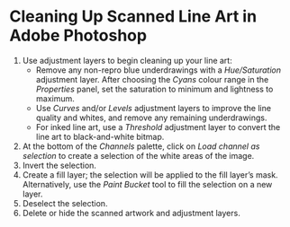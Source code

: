 <!---
# This file is distributed under the Creative Commons Attribution 4.0
# International License. To view a copy of this license, please visit
# <http://creativecommons.org/licenses/by/4.0/>.

collections:
  - 'adobe-creative-cloud'
  - 'notes'
git: '$Metadata$'
template: .templates/note.html.twig
--->

Cleaning Up Scanned Line Art in Adobe Photoshop
===============================================

1.  Use adjustment layers to begin cleaning up your line art:
    - Remove any non-repro blue underdrawings with a *Hue/Saturation*
      adjustment layer. After choosing the *Cyans* colour range in the
      *Properties* panel, set the saturation to minimum and lightness to
      maximum.
    - Use *Curves* and/or *Levels* adjustment layers to improve the line
      quality and whites, and remove any remaining underdrawings.
    - For inked line art, use a *Threshold* adjustment layer to convert
      the line art to black-and-white bitmap.
2.  At the bottom of the *Channels* palette, click on *Load channel as
    selection* to create a selection of the white areas of the image.
3.  Invert the selection.
4.  Create a fill layer; the selection will be applied to the fill
    layer’s mask. Alternatively, use the *Paint Bucket* tool to fill the
    selection on a new layer.
5.  Deselect the selection.
6.  Delete or hide the scanned artwork and adjustment layers.
